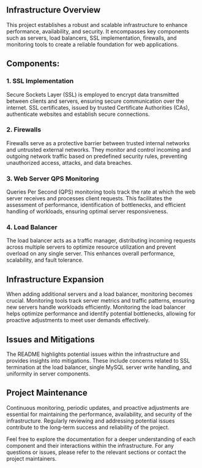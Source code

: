 ## Infrastructure Overview

This project establishes a robust and scalable infrastructure to enhance performance, availability, and security. It encompasses key components such as servers, load balancers, SSL implementation, firewalls, and monitoring tools to create a reliable foundation for web applications.

## Components:

### 1. SSL Implementation

Secure Sockets Layer (SSL) is employed to encrypt data transmitted between clients and servers, ensuring secure communication over the internet. SSL certificates, issued by trusted Certificate Authorities (CAs), authenticate websites and establish secure connections.

### 2. Firewalls

Firewalls serve as a protective barrier between trusted internal networks and untrusted external networks. They monitor and control incoming and outgoing network traffic based on predefined security rules, preventing unauthorized access, attacks, and data breaches.

### 3. Web Server QPS Monitoring

Queries Per Second (QPS) monitoring tools track the rate at which the web server receives and processes client requests. This facilitates the assessment of performance, identification of bottlenecks, and efficient handling of workloads, ensuring optimal server responsiveness.

### 4. Load Balancer

The load balancer acts as a traffic manager, distributing incoming requests across multiple servers to optimize resource utilization and prevent overload on any single server. This enhances overall performance, scalability, and fault tolerance.

## Infrastructure Expansion

When adding additional servers and a load balancer, monitoring becomes crucial. Monitoring tools track server metrics and traffic patterns, ensuring new servers handle workloads efficiently. Monitoring the load balancer helps optimize performance and identify potential bottlenecks, allowing for proactive adjustments to meet user demands effectively.

## Issues and Mitigations

The README highlights potential issues within the infrastructure and provides insights into mitigations. These include concerns related to SSL termination at the load balancer, single MySQL server write handling, and uniformity in server components.

## Project Maintenance

Continuous monitoring, periodic updates, and proactive adjustments are essential for maintaining the performance, availability, and security of the infrastructure. Regularly reviewing and addressing potential issues contribute to the long-term success and reliability of the project.

Feel free to explore the documentation for a deeper understanding of each component and their interactions within the infrastructure. For any questions or issues, please refer to the relevant sections or contact the project maintainers.
